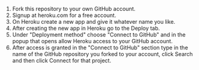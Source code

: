 1. Fork this repository to your own GitHub account.
1. Signup at heroku.com for a free account.
1. On Heroku create a new app and give it whatever name you like.
1. After creating the new app in Heroku go to the Deploy tab.
1. Under "Deployment method" choose "Connect to GitHub" and in the popup that opens allow Heroku access to your GitHub account.
1. After access is granted in the "Connect to GitHub" section type in the name of the GitHub repository you forked to your account, click Search and then click Connect for that project.

